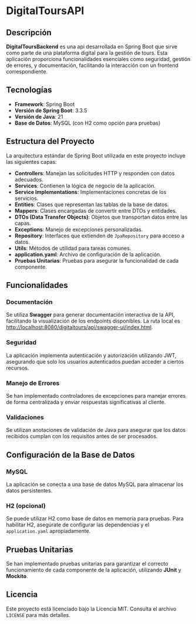 # DigitalToursAPI

## Descripción

**DigitalToursBackend** es una api desarrollada en Spring Boot que sirve como parte de una plataforma digital para la gestión de tours. Esta aplicación proporciona funcionalidades esenciales como seguridad, gestión de errores, y documentación, facilitando la interacción con un frontend correspondiente.

## Tecnologías

- **Framework**: Spring Boot
- **Versión de Spring Boot**: 3.3.5
- **Versión de Java**: 21
- **Base de Datos**: MySQL (con H2 como opción para pruebas)

## Estructura del Proyecto

La arquitectura estándar de Spring Boot utilizada en este proyecto incluye las siguientes capas:

- **Controllers**: Manejan las solicitudes HTTP y responden con datos adecuados.
- **Services**: Contienen la lógica de negocio de la aplicación.
- **Service Implementations**: Implementaciones concretas de los servicios.
- **Entities**: Clases que representan las tablas de la base de datos.
- **Mappers**: Clases encargadas de convertir entre DTOs y entidades.
- **DTOs (Data Transfer Objects)**: Objetos que transportan datos entre las capas.
- **Exceptions**: Manejo de excepciones personalizadas.
- **Repository**: Interfaces que extienden de `JpaRepository` para acceso a datos.
- **Utils**: Métodos de utilidad para tareas comunes.
- **application.yaml**: Archivo de configuración de la aplicación.
- **Pruebas Unitarias**: Pruebas para asegurar la funcionalidad de cada componente.

## Funcionalidades

### Documentación

Se utiliza **Swagger** para generar documentación interactiva de la API, facilitando la visualización de los endpoints disponibles.
La ruta local es <http://localhost:8080/digitaltours/api/swagger-ui/index.html>.

### Seguridad

La aplicación implementa autenticación y autorización utilizando JWT, asegurando que solo los usuarios autenticados puedan acceder a ciertos recursos.

### Manejo de Errores

Se han implementado controladores de excepciones para manejar errores de forma centralizada y enviar respuestas significativas al cliente.

### Validaciones

Se utilizan anotaciones de validación de Java para asegurar que los datos recibidos cumplan con los requisitos antes de ser procesados.

## Configuración de la Base de Datos

### MySQL

La aplicación se conecta a una base de datos MySQL para almacenar los datos persistentes.

### H2 (opcional)

Se puede utilizar H2 como base de datos en memoria para pruebas. Para habilitar H2, asegúrate de configurar las dependencias y el `application.yaml` apropiadamente.

## Pruebas Unitarias

Se han implementado pruebas unitarias para garantizar el correcto funcionamiento de cada componente de la aplicación, utilizando **JUnit** y **Mockito**.

## Licencia

Este proyecto está licenciado bajo la Licencia MIT. Consulta el archivo `LICENSE` para más detalles.
